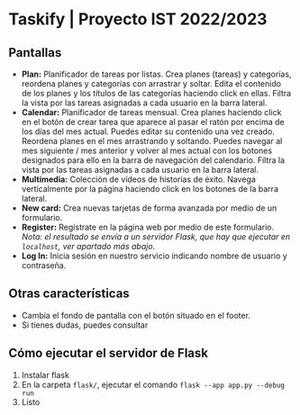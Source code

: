 # Taskify | Proyecto IST 2022/2023

## Pantallas 

- **Plan:** Planificador de tareas por listas. Crea planes (tareas) y categorías, reordena planes y categorías con arrastrar y soltar. Edita el contenido de los planes y los títulos de las categorías haciendo click en ellas. Filtra la vista por las tareas asignadas a cada usuario en la barra lateral.
- **Calendar:** Planificador de tareas mensual. Crea planes haciendo click en el botón de crear tarea que aparece al pasar el ratón por encima de los días del mes actual. Puedes editar su contenido una vez creado. Reordena planes en el mes arrastrando y soltando. Puedes navegar al mes siguiente / mes anterior y volver al mes actual con los botones designados para ello en la barra de navegación del calendario. Filtra la vista por las tareas asignadas a cada usuario en la barra lateral.
- **Multimedia:** Colección de vídeos de historias de éxito. Navega verticalmente por la página haciendo click en los botones de la barra lateral. 
- **New card:** Crea nuevas tarjetas de forma avanzada por medio de un formulario.
- **Register:** Regístrate en la página web por medio de este formulario. *Nota: el resultado se envía a un servidor Flask, que hay que ejecutar en `localhost`, ver apartado más abajo*.
- **Log In:** Inicia sesión en nuestro servicio indicando nombre de usuario y contraseña.

## Otras características

- Cambia el fondo de pantalla con el botón situado en el footer.
- Si tienes dudas, puedes consultar 

## Cómo ejecutar el servidor de Flask

1. Instalar flask
2. En la carpeta `flask/`, ejecutar el comando `flask --app app.py --debug run`
3. Listo


